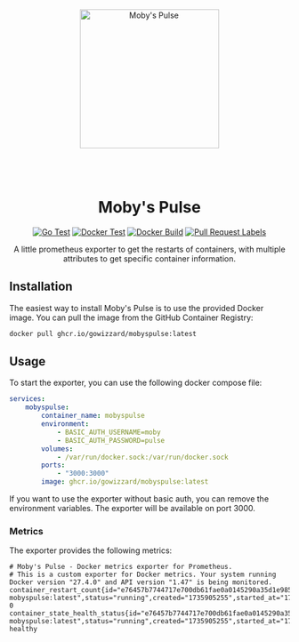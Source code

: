 <div align="center">


<img src="https://github.com/gowizzard/mobyspulse/assets/30717818/4e6286f2-eec3-416c-ade4-1819f331ae49" alt="Moby's Pulse" width="250" style="margin:50px 0;">

# Moby's Pulse

[![Go Test](https://github.com/gowizzard/mobyspulse/actions/workflows/go-test.yml/badge.svg)](https://github.com/gowizzard/mobyspulse/actions/workflows/go-test.yml) [![Docker Test](https://github.com/gowizzard/mobyspulse/actions/workflows/docker-test.yml/badge.svg)](https://github.com/gowizzard/mobyspulse/actions/workflows/docker-test.yml) [![Docker Build](https://github.com/gowizzard/mobyspulse/actions/workflows/docker-build.yml/badge.svg)](https://github.com/gowizzard/mobyspulse/actions/workflows/docker-build.yml) [![Pull Request Labels](https://github.com/gowizzard/mobyspulse/actions/workflows/pull-request-labels.yml/badge.svg)](https://github.com/gowizzard/mobyspulse/actions/workflows/pull-request-labels.yml)

A little prometheus exporter to get the restarts of containers, with multiple attributes to get specific container information.

</div>

## Installation

The easiest way to install Moby's Pulse is to use the provided Docker image. You can pull the image from the GitHub Container Registry:

```bash
docker pull ghcr.io/gowizzard/mobyspulse:latest
```

## Usage

To start the exporter, you can use the following docker compose file:

```yaml
services:
    mobyspulse:
        container_name: mobyspulse
        environment:
            - BASIC_AUTH_USERNAME=moby
            - BASIC_AUTH_PASSWORD=pulse
        volumes:
            - /var/run/docker.sock:/var/run/docker.sock
        ports:
            - "3000:3000"
        image: ghcr.io/gowizzard/mobyspulse:latest
```

If you want to use the exporter without basic auth, you can remove the environment variables. The exporter will be available on port 3000.

### Metrics

The exporter provides the following metrics:

```text
# Moby's Pulse - Docker metrics exporter for Prometheus.
# This is a custom exporter for Docker metrics. Your system running Docker version "27.4.0" and API version "1.47" is being monitored.
container_restart_count{id="e76457b7744717e700db61fae0a0145290a35d1e9850ba135548c1f5ef8ed736",name="mobyspulse",image="mobyspulse-mobyspulse:latest",status="running",created="1735905255",started_at="1735905255"} 0
container_state_health_status{id="e76457b7744717e700db61fae0a0145290a35d1e9850ba135548c1f5ef8ed736",name="mobyspulse",image="mobyspulse-mobyspulse:latest",status="running",created="1735905255",started_at="1735905255"} healthy
```